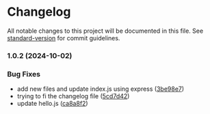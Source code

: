 # Changelog

All notable changes to this project will be documented in this file. See [standard-version](https://github.com/conventional-changelog/standard-version) for commit guidelines.

### 1.0.2 (2024-10-02)


### Bug Fixes

* add new files and update index.js using express ([3be98e7](https://github.com/Macbucheron1/fall2024-webtech-101/commit/3be98e7a7abba889a6d0cf3f8db9cb810238040b))
* trying to fi the changelog file ([5cd7d42](https://github.com/Macbucheron1/fall2024-webtech-101/commit/5cd7d4238f18f7ba62fff1ee4c982fed89037f83))
* update hello.js ([ca8a8f2](https://github.com/Macbucheron1/fall2024-webtech-101/commit/ca8a8f207f7737211a4fd9681f5d70a60495812c))
